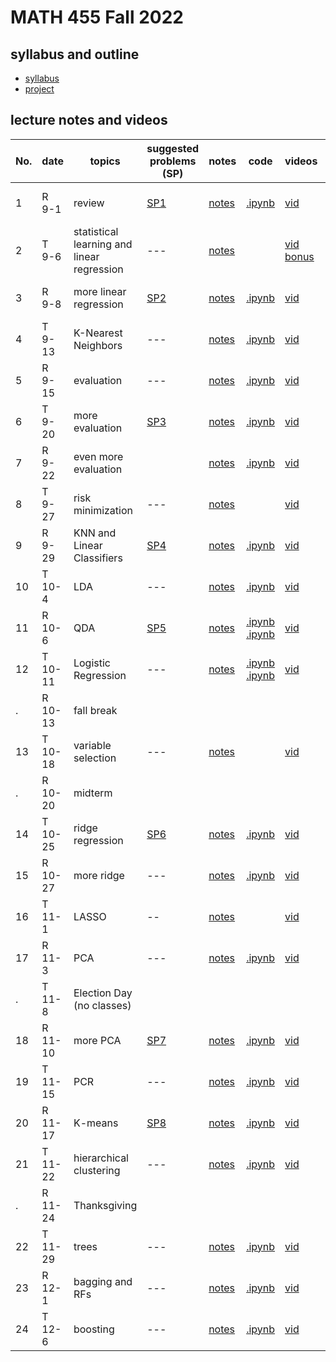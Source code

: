 # MATH 455 Fall 2022

## syllabus and outline

- [syllabus](docs/syllabus.md)
- [project](docs/project.pdf)

## lecture notes and videos

No. | date | topics | suggested problems (SP) | notes | code | videos | quiz problem (QP) | 
--- | --- | --- | --- | --- | --- | --- | --- | 
1|R 9-1 | review | [SP1](sp/SP1_questions.pdf) | [notes](lns/lec1.pdf)| [.ipynb](https://drive.google.com/file/d/1oZU5LX3sVJ9KnPLx1m9x1Nqwb0pM8r3K/view?usp=sharing) | [vid](https://youtu.be/hMJt1JczF4c)| [QP 1](qp/qp1.pdf) due Sept 8 | 
2|T 9-6 | statistical learning and linear regression | --- | [notes](lns/lec2.pdf)| | [vid](https://youtu.be/80MIZbpCxAA) [bonus](https://youtu.be/e2PJqfx134g)|  | 
3|R 9-8 | more linear regression | [SP2](sp/SP2_questions.pdf)| [notes](lns/lec3.pdf)| [.ipynb](code/lab2_regression.ipynb) | [vid](https://youtu.be/eUodj45Yu64) | [QP 2](qp/qp2.pdf) due Sept 15 | 
4|T 9-13 | K-Nearest Neighbors | --- | [notes](lns/lec4.pdf)|  [.ipynb](code/lab3_knn.ipynb) | [vid](https://youtu.be/Had_sFlVbhg) | --- | 
5|R 9-15 | evaluation | --- | [notes](lns/lec5.pdf) | [.ipynb](code/lab3_knn.ipynb) | [vid](https://youtu.be/fwBXj_70S00) | [QP 3](qp/qp3.pdf) due Sept 22 | 
6|T 9-20 | more evaluation | [SP3](sp/SP3_questions.pdf) | [notes](lns/lec6.pdf) | [.ipynb](code/lab4_evaluation.ipynb) | [vid](https://youtu.be/5NFST65VyBY) | --- |
7|R 9-22 | even more evaluation | | [notes](lns/lec7.pdf)|  [.ipynb](code/lab5_more_eval.ipynb)  | [vid](https://youtu.be/ZwNaCy6PpC4)|[QP 4](qp/qp4.pdf) due Sept 29 | 
8|T 9-27 | risk minimization |  --- | [notes](lns/lec8.pdf)|  | [vid](https://youtu.be/-IcBJM14oUo)| --- |
9|R 9-29 | KNN and Linear Classifiers | [SP4](sp/SP4_questions.pdf)| [notes](lns/lec9.pdf)| [.ipynb](code/lab6_knn_class.ipynb) | [vid](https://youtu.be/5wFpOEoYStQ)| [QP 5](qp/qp5.pdf) due Oct 6 | 
10 |T 10-4 | LDA | --- | [notes](lns/lec10.pdf)| [.ipynb](code/lab7_imbalance.ipynb) | [vid](https://youtu.be/2LqyJrDWmuc)| --- | 
11|R 10-6 | QDA | [SP5](sp/SP5_questions.pdf) | [notes](lns/lec11.pdf)| [.ipynb](code/lab8_lda.ipynb) [.ipynb](code/lab9_qda.ipynb) | [vid](https://youtu.be/ZIy8T1GNyD4) | [QP 6](qp/qp6.pdf) due Oct 17 | 
12|T 10-11 | Logistic Regression | --- | [notes](lns/lec12.pdf)| [.ipynb](code/lab10_masking.ipynb) [.ipynb](code/lab11_logistic.ipynb)  | [vid](https://youtu.be/OJ2ZduZYVYA)| --- | 
. |R 10-13 | fall break | 
13 | T 10-18 | variable selection | --- | [notes](lns/lec13.pdf)| | [vid](https://youtu.be/r5JQI2cIOHs)| --- | 
.| R 10-20 | midterm | 
14|T 10-25 | ridge regression | [SP6](sp/SP6_questions.pdf) | [notes](lns/lec14.pdf)| [.ipynb](code/lab12_var_sel.ipynb) | [vid](https://youtu.be/ZaLSsM1-10A) | [QP7](qp/qp7.pdf) due Nov 1 | 
15|R 10-27 | more ridge | --- | [notes](lns/lec15.pdf)| [.ipynb](code/lab13_ridge.ipynb)  | [vid](https://youtu.be/cK_YTC1GmYU)| ---  | 
16|T 11-1 | LASSO | -- | [notes](lns/lec16.pdf) | | [vid](https://youtu.be/83QbTNNehYs)|  | 
17 |R 11-3 | PCA | --- | [notes](lns/lec17.pdf) | [.ipynb](code/lab14_lasso.ipynb)  | [vid](https://youtu.be/pd0id2CczBU) |  |
. | T 11-8 | Election Day (no classes) | 
18|R 11-10 | more PCA | [SP7](sp/SP7_questions.pdf) | [notes](lns/lec18.pdf)| [.ipynb](code/lab15_pca.ipynb)  | [vid](https://youtu.be/HVrDAMGDe9w)| [QP8](qp/qp8.pdf) due Nov 17 | 
19|T 11-15 | PCR | --- | [notes](lns/lec19.pdf)| [.ipynb](code/lab16_pcr.ipynb) | [vid](https://youtu.be/aT7yHwP917E)|  --- | 
20|R 11-17 | K-means | [SP8](sp/SP8_questions.pdf) | [notes](lns/lec20.pdf)| [.ipynb](code/lab17_kmeans.ipynb) | [vid](https://youtu.be/MfOuwa2musw) | [QP9](qp/qp9.pdf) due Nov 29 | 
21|T 11-22 | hierarchical clustering | --- | [notes](lns/lec21.pdf)| [.ipynb](code/lec21.ipynb) | [vid]() | ---  | 
. | R 11-24 | Thanksgiving | 
22|T 11-29 | trees | --- | [notes](lns/lec21.pdf)| [.ipynb](code/lec22.ipynb)  | [vid]() | [QP10](qp/qp10.pdf) due Dec 6 | 
23|R 12-1 | bagging and RFs | --- |[notes](lns/lec22.pdf)| [.ipynb](code/lec23.ipynb) | [vid]() | --- | 
24|T 12-6 | boosting | --- | [notes](lns/lec23.pdf)|[.ipynb](code/lec24.ipynb) |  [vid]() | --- | 



